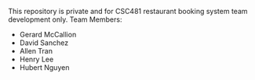 This repository is private and for CSC481 restaurant booking system team development only.
Team Members:
- Gerard McCallion
- David Sanchez
- Allen Tran
- Henry Lee
- Hubert Nguyen
